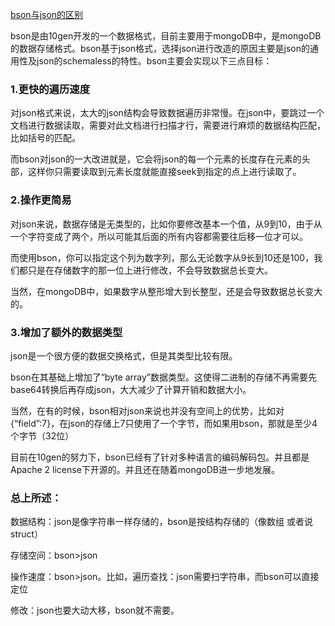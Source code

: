 [bson与json的区别](https://www.cnblogs.com/yorkyang/p/9892401.html)

bson是由10gen开发的一个数据格式，目前主要用于mongoDB中，是mongoDB的数据存储格式。bson基于json格式，选择json进行改造的原因主要是json的通用性及json的schemaless的特性。bson主要会实现以下三点目标：

### 1.更快的遍历速度
对json格式来说，太大的json结构会导致数据遍历非常慢。在json中，要跳过一个文档进行数据读取，需要对此文档进行扫描才行，需要进行麻烦的数据结构匹配，比如括号的匹配。

而bson对json的一大改进就是，它会将json的每一个元素的长度存在元素的头部，这样你只需要读取到元素长度就能直接seek到指定的点上进行读取了。

### 2.操作更简易
对json来说，数据存储是无类型的，比如你要修改基本一个值，从9到10，由于从一个字符变成了两个，所以可能其后面的所有内容都需要往后移一位才可以。

而使用bson，你可以指定这个列为数字列，那么无论数字从9长到10还是100，我们都只是在存储数字的那一位上进行修改，不会导致数据总长变大。

当然，在mongoDB中，如果数字从整形增大到长整型，还是会导致数据总长变大的。

### 3.增加了额外的数据类型
json是一个很方便的数据交换格式，但是其类型比较有限。 

bson在其基础上增加了“byte array”数据类型。这使得二进制的存储不再需要先base64转换后再存成json，大大减少了计算开销和数据大小。 

当然，在有的时候，bson相对json来说也并没有空间上的优势，比如对{“field”:7}，在json的存储上7只使用了一个字节，而如果用bson，那就是至少4个字节（32位）

目前在10gen的努力下，bson已经有了针对多种语言的编码解码包。并且都是Apache 2 license下开源的。并且还在随着mongoDB进一步地发展。

### 总上所述：
数据结构：json是像字符串一样存储的，bson是按结构存储的（像数组 或者说struct）

存储空间：bson>json

操作速度：bson>json。比如，遍历查找：json需要扫字符串，而bson可以直接定位

修改：json也要大动大移，bson就不需要。


